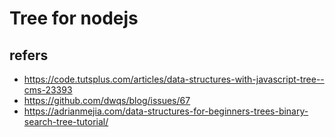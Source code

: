 # Tree for nodejs


## refers

- https://code.tutsplus.com/articles/data-structures-with-javascript-tree--cms-23393
- https://github.com/dwqs/blog/issues/67
- https://adrianmejia.com/data-structures-for-beginners-trees-binary-search-tree-tutorial/